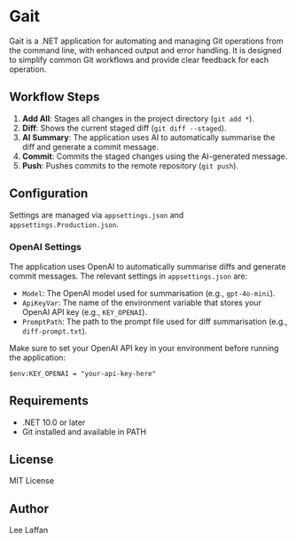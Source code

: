 # Gait

Gait is a .NET application for automating and managing Git operations from the command line, with enhanced output and error handling. It is designed to simplify common Git workflows and provide clear feedback for each operation.


## Workflow Steps

1. **Add All**: Stages all changes in the project directory (`git add *`).
2. **Diff**: Shows the current staged diff (`git diff --staged`).
3. **AI Summary**: The application uses AI to automatically summarise the diff and generate a commit message.
4. **Commit**: Commits the staged changes using the AI-generated message.
5. **Push**: Pushes commits to the remote repository (`git push`).


## Configuration

Settings are managed via `appsettings.json` and `appsettings.Production.json`.

### OpenAI Settings

The application uses OpenAI to automatically summarise diffs and generate commit messages. The relevant settings in `appsettings.json` are:

- `Model`: The OpenAI model used for summarisation (e.g., `gpt-4o-mini`).
- `ApiKeyVar`: The name of the environment variable that stores your OpenAI API key (e.g., `KEY_OPENAI`).
- `PromptPath`: The path to the prompt file used for diff summarisation (e.g., `diff-prompt.txt`).

Make sure to set your OpenAI API key in your environment before running the application:

```pwsh
$env:KEY_OPENAI = "your-api-key-here"
```

## Requirements

- .NET 10.0 or later
- Git installed and available in PATH

## License

MIT License

## Author

Lee Laffan
